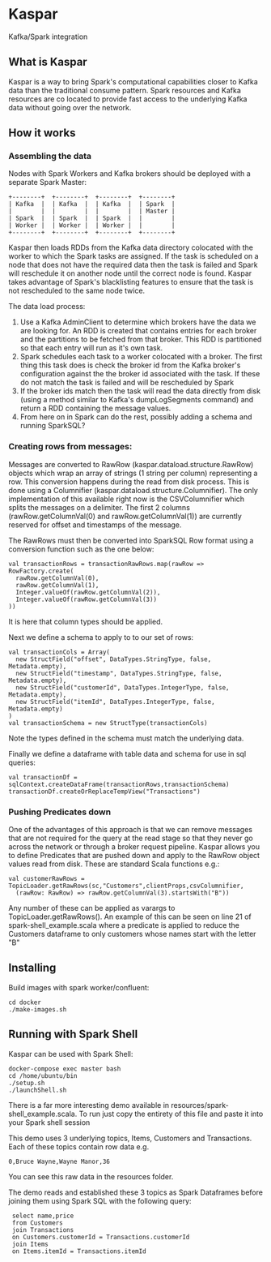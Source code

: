 # Kaspar

Kafka/Spark integration

## What is Kaspar

Kaspar is a way to bring Spark's computational capabilities closer to Kafka data than the traditional consume pattern. 
Spark resources and Kafka resources are co located to provide fast access to the underlying Kafka data without going 
over the network.

## How it works

### Assembling the data

Nodes with Spark Workers and Kafka brokers should be deployed with a separate Spark Master:

```
+--------+  +--------+  +--------+  +--------+
| Kafka  |  | Kafka  |  | Kafka  |  | Spark  |
|        |  |        |  |        |  | Master |
| Spark  |  | Spark  |  | Spark  |  |        |
| Worker |  | Worker |  | Worker |  |        |
+--------+  +--------+  +--------+  +--------+
```

Kaspar then loads RDDs from the Kafka data directory colocated with the worker to which the Spark tasks are assigned. If
 the task is scheduled on a node that does not have the required data then the task is failed and Spark will reschedule 
it on another node until the correct node is found. Kaspar takes advantage of Spark's blacklisting features to ensure 
that the task is not rescheduled to the same node twice.

The data load process:

 1. Use a Kafka AdminClient to determine which brokers have the data we are looking for. An RDD is created that contains
 entries for each broker and the partitions to be fetched from that broker. This RDD is partitioned so that each entry 
 will run as it's own task.
 2. Spark schedules each task to a worker colocated with a broker. The first thing this task does is check the broker id
  from the Kafka broker's configuration against the the broker id associated with the task. If these do not match the 
  task is failed and will be rescheduled by Spark
 3. If the broker ids match then the task will read the data directly from disk (using a method similar to Kafka's 
 dumpLogSegments command) and return a RDD containing the message values.
 4. From here on in Spark can do the rest, possibly  adding a schema and running SparkSQL?   

### Creating rows from messages:

Messages are converted to RawRow (kaspar.dataload.structure.RawRow) objects which wrap an array of strings (1 
string per column) representing a row. This conversion happens during the read from disk process. This is done using 
a Columnifier (kaspar.dataload.structure.Columnifier). The only implementation of this available right now is the 
CSVColumnifier which splits the messages on a delimiter. The first 2 columns (rawRow.getColumnVal(0) and 
rawRow.getColumnVal(1)) are currently reserved for offset and timestamps of the message. 

The RawRows must then be converted into SparkSQL Row format using a conversion function such as the one below:

```
val transactionRows = transactionRawRows.map(rawRow => RowFactory.create(
  rawRow.getColumnVal(0),
  rawRow.getColumnVal(1),
  Integer.valueOf(rawRow.getColumnVal(2)),
  Integer.valueOf(rawRow.getColumnVal(3))
))
```

It is here that column types should be applied. 

Next we define a schema to apply to to our set of rows:

```
val transactionCols = Array(
  new StructField("offset", DataTypes.StringType, false, Metadata.empty),
  new StructField("timestamp", DataTypes.StringType, false, Metadata.empty),
  new StructField("customerId", DataTypes.IntegerType, false, Metadata.empty),
  new StructField("itemId", DataTypes.IntegerType, false, Metadata.empty)
)
val transactionSchema = new StructType(transactionCols)
```

Note the types defined in the schema must match the underlying data.

Finally we define a dataframe with table data and schema for use in sql queries:

```
val transactionDf = sqlContext.createDataFrame(transactionRows,transactionSchema)
transactionDf.createOrReplaceTempView("Transactions")
```

### Pushing Predicates down

One of the advantages of this approach is that we can remove messages that are not required for the query at the read 
stage so that they never go across the network or through a broker request pipeline. Kaspar allows you to define 
Predicates that are pushed down and apply to the RawRow object values read from disk. These are standard Scala 
functions e.g.:

```
val customerRawRows = TopicLoader.getRawRows(sc,"Customers",clientProps,csvColumnifier,
  (rawRow: RawRow) => rawRow.getColumnVal(3).startsWith("B"))
```

Any number of these can be applied as varargs to TopicLoader.getRawRows(). An example of this can be seen on line 21 
of spark-shell_example.scala where a predicate is applied to reduce the Customers dataframe to only customers whose 
names start with the letter "B" 

## Installing
 
Build images with spark worker/confluent:

```
cd docker
./make-images.sh
```

## Running with Spark Shell

Kaspar can be used with Spark Shell:

```
docker-compose exec master bash
cd /home/ubuntu/bin
./setup.sh
./launchShell.sh
```

There is a far more interesting demo available in resources/spark-shell_example.scala. To run just copy the entirety of 
this file and paste it into your Spark shell session

This demo uses 3 underlying topics, Items, Customers and Transactions. Each of these topics contain row data e.g.
 
```
0,Bruce Wayne,Wayne Manor,36
```

You can see this raw data in the resources folder.

The demo reads and established these 3 topics as Spark Dataframes before joining them using Spark SQL with the following query:

```
 select name,price
 from Customers
 join Transactions
 on Customers.customerId = Transactions.customerId
 join Items
 on Items.itemId = Transactions.itemId
```

